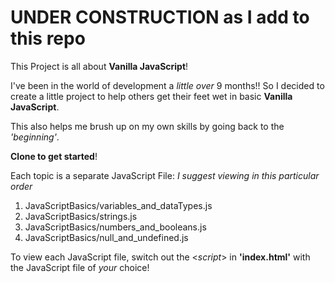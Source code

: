 # UNDER CONSTRUCTION as I add to this repo

This Project is all about **Vanilla JavaScript**!

I've been in the world of development a *little over* 9 months!!
So I decided to create a little project to help others get their feet wet in basic **Vanilla JavaScript**.

This also helps me brush up on my own skills by going back to the *'beginning'*.

**Clone to get started**!

Each topic is a separate JavaScript File:
*I suggest viewing in this particular order*

1. JavaScriptBasics/variables_and_dataTypes.js
2. JavaScriptBasics/strings.js
3. JavaScriptBasics/numbers_and_booleans.js
4. JavaScriptBasics/null_and_undefined.js

To view each JavaScript file, switch out the <*script*> in **'index.html'** with the JavaScript file of *your* choice!

